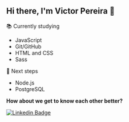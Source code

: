 ## Hi there, I'm Victor Pereira 👋

📚 Currently studying
- JavaScript
- Git/GitHub
- HTML and CSS
- Sass

🚀 Next steps
- Node.js
- PostgreSQL

**How about we get to know each other better?**

[![Linkedin Badge](https://img.shields.io/badge/-LinkedIn-blue?style=flat-square&logo=Linkedin&logoColor=white&link=https://www.linkedin.com/in/victorspsr)](https://www.linkedin.com/in/victorspsr)
